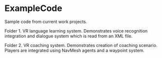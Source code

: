 # ExampleCode

Sample code from current work projects.

Folder 1. VR language learning system. Demonstrates voice recognition integration and dialogue system which is read from an XML file.

Folder 2. VR coaching system. Demonstrates creation of coaching scenario. Players are integrated using NavMesh agents and a waypoint system.
